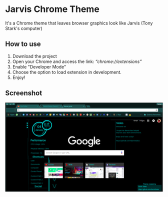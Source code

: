 # Jarvis Chrome Theme
It's a Chrome theme that leaves browser graphics look like Jarvis (Tony Stark's computer)

## How to use
1. Download the project
2. Open your Chrome and access the link: _“chrome://extensions”_
3. Enable "Developer Mode"
4. Choose the option to load extension in development.
5. Enjoy!

## Screenshot

![Print](screenshot.png)
